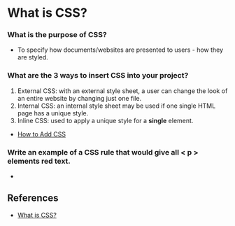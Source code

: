 # What is CSS?

### What is the purpose of CSS?
- To specify how documents/websites are presented to users - how they are styled.


### What are the 3 ways to insert CSS into your project?
1. External CSS: with an external style sheet, a user can change the look of an entire website by changing just one file.
1. Internal CSS: an internal style sheet may be used if one single HTML page has a unique style.
1. Inline CSS: used to apply a unique style for a **single** element.
- [How to Add CSS](https://www.w3schools.com/css/css_howto.asp)


### Write an example of a CSS rule that would give all < p > elements red text.
-


## References
- [What is CSS?](https://developer.mozilla.org/en-US/docs/Learn/CSS/First_steps/What_is_CSS)